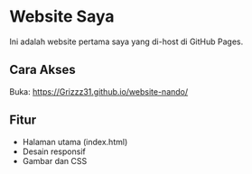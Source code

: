 # Website Saya

Ini adalah website pertama saya yang di-host di GitHub Pages.

## Cara Akses

Buka: https://Grizzz31.github.io/website-nando/

## Fitur
- Halaman utama (index.html)
- Desain responsif
- Gambar dan CSS
